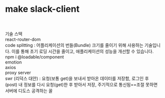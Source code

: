 # make slack-client

<br/>
<br/>
기술 스택
<br/>
react-router-dom
<br/>
code splitting : 어플리케이션의 번들(Bundle) 크기를 줄이기 위해 사용하는 기술입니다. 이를 통해 초기 로딩 시간을 줄이고, 애플리케이션의 성능을 개선할 수 있습니다. npm i @loadable/component
<br/>
emotion
<br/>
axios
<br/>
proxy server
<br/>
swr (리덕스 대안) : 요청(보통 get)을 보내서 받아온 데이터를 저장함, 로그인 후(post) 내 정보를 다시 요청(get)한 후 받아서 저장, 주기적으로 통신됨==조절 못하면 서버에 디도스 공격하는 꼴

